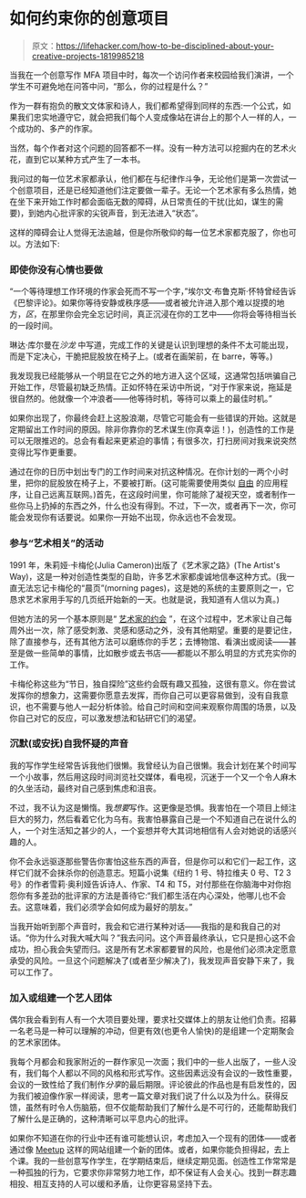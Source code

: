 # 如何约束你的创意项目

> 原文：<https://lifehacker.com/how-to-be-disciplined-about-your-creative-projects-1819985218>

当我在一个创意写作 MFA 项目中时，每次一个访问作者来校园给我们演讲，一个学生不可避免地在问答中问，“那么，你的过程是什么？”



作为一群有抱负的散文文体家和诗人，我们都希望得到同样的东西:一个公式，如果我们忠实地遵守它，就会把我们每个人变成像站在讲台上的那个人一样的人，一个成功的、多产的作家。

当然，每个作者对这个问题的回答都不一样。没有一种方法可以挖掘内在的艺术火花，直到它以某种方式产生了一本书。

我问过的每一位艺术家都承认，他们都在与纪律作斗争，无论他们是第一次尝试一个创意项目，还是已经知道他们注定要做一辈子。无论一个艺术家有多么热情，她在坐下来开始工作时都会面临无数的障碍，从日常责任的干扰(比如，谋生的需要)，到她内心批评家的尖锐声音，到无法进入“状态”。

这样的障碍会让人觉得无法逾越，但是你所敬仰的每一位艺术家都克服了，你也可以。方法如下:

### **即使你没有心情也要做**

“一个等待理想工作环境的作家会死而不写一个字，”埃尔文·布鲁克斯·怀特曾经告诉《巴黎评论》。如果你等待安静或秩序感——或者被允许进入那个难以捉摸的地方，*区*，在那里你会完全忘记时间，真正沉浸在你的工艺中——你将会等待相当长的一段时间。

琳达·库尔曼在*沙龙* 中写道，完成工作的关键是认识到理想的条件不太可能出现，而是下定决心，干脆把屁股放在椅子上。(或者在画架前，在 barre，等等。)

我发现我已经能够从一个明显在它之外的地方进入这个区域，这通常包括哄骗自己开始工作，尽管最初缺乏热情。正如怀特在采访中所说，“对于作家来说，拖延是很自然的。他就像一个冲浪者——他等待时机，等待可以乘上的最佳时机。”

如果你出现了，你最终会赶上这股浪潮，尽管它可能会有一些错误的开始。这就是定期留出工作时间的原因。除非你靠你的艺术谋生(你真幸运！)，创造性的工作是可以无限推迟的。总会有看起来更紧迫的事情；有很多次，打扫房间对我来说突然变得比写作更重要。

通过在你的日历中划出专门的工作时间来对抗这种情况。在你计划的一两个小时里，把你的屁股放在椅子上，不要被打断。(这可能需要使用类似 [自由](https://freedom.to/) 的应用程序，让自己远离互联网。)首先，在这段时间里，你可能除了凝视天空，或者制作一些你马上扔掉的东西之外，什么也没有得到。不过，下一次，或者再下一次，你可能会发现你有话要说。如果你一开始不出现，你永远也不会发现。

### **参与“艺术相关”的活动**

1991 年，朱莉娅·卡梅伦(Julia Cameron)出版了《艺术家之路》(The Artist's Way)，这是一种对创造性类型的自助，许多艺术家都虔诚地信奉这种方式。(我一直无法忘记卡梅伦的“晨页”(morning pages)，这是她的系统的主要原则之一，它恳求艺术家用手写的几页纸开始新的一天。也就是说，我知道有人信以为真。)

但她方法的另一个基本原则是“ [艺术家的约会](http://juliacameronlive.com/basic-tools/artists-dates/) ”，在这个过程中，艺术家让自己每周外出一次，除了感受刺激、灵感和感动之外，没有其他期望。重要的是要记住，除了直接参与，还有其他方法可以磨练你的手艺；去博物馆、看演出或阅读——甚至是做一些简单的事情，比如散步或去书店——都能以不那么明显的方式充实你的工作。

卡梅伦称这些为“节日，独自探险”这些约会既有趣又孤独，这很有意义。你在尝试发挥你的想象力，这需要你愿意去发挥，而你自己可以更容易做到，没有自我意识，也不需要与他人一起分析体验。给自己时间和空间来观察你周围的场景，以及你自己对它的反应，可以激发想法和钻研它们的渴望。

### 沉默(或安抚)自我怀疑的声音

我的写作学生经常告诉我他们很懒。我曾经认为自己很懒。我会计划在某个时间写一个小故事，然后用这段时间浏览社交媒体，看电视，沉迷于一个又一个令人麻木的久坐活动，最终对自己感到焦虑和沮丧。

不过，我不认为这是懒惰。我*想要*写作。这更像是恐惧。我害怕在一个项目上倾注巨大的努力，然后看着它化为乌有。我害怕暴露自己是一个不知道自己在说什么的人，一个对生活知之甚少的人，一个妄想并夸大其词地相信有人会对她说的话感兴趣的人。

你不会永远驱逐那些警告你害怕这些东西的声音，但是你可以和它们一起工作，这样它们就不会抹杀你的创造意志。短篇小说集《纽约 1 号、特拉维夫 0 号、T2 3 号》的作者雪莉·奥利娅告诉诗人、作家、T4 和 T5，对付那些在你脑海中对你抱怨你有多差劲的批评家的方法是善待它:“我们都生活在内心深处，他哪儿也不会去。这意味着，我们必须学会如何成为最好的朋友。”

当我开始听到那个声音时，我会和它进行某种对话——我指的是和我自己的对话。“你为什么对我大喊大叫？”我去问问。这个声音最终承认，它只是担心这不会成功，担心我会失望而归。这是所有艺术家都要冒的风险，也是他们必须决定愿意承受的风险。一旦这个问题解决了(或者至少解决了)，我发现声音安静下来了，我可以工作了。

### **加入或组建一个艺人团体**

偶尔我会看到有人有一个大项目要处理，要求社交媒体上的朋友让他们负责。招募一名老马是一种可以理解的冲动，但更有效(也更令人愉快)的是组建一个定期聚会的艺术家团体。

我每个月都会和我家附近的一群作家见一次面；我们中的一些人出版了，一些人没有，我们每个人都以不同的风格和形式写作。这些因素远没有会议的一致性重要，会议的一致性给了我们制作*分享*的最后期限。评论彼此的作品也是有启发性的，因为我们被迫像作家一样阅读，思考一篇文章对我们说了什么以及为什么。获得反馈，虽然有时令人伤脑筋，但不仅能帮助我们了解什么是不可行的，还能帮助我们了解什么是正确的，这种清晰可以平息内心的批评。

如果你不知道在你的行业中还有谁可能想认识，考虑加入一个现有的团体——或者通过像 [Meetup](https://www.meetup.com/) 这样的网站组建一个新的团体。或者，如果你能负担得起，去上个课。我的一些创意写作学生，在学期结束后，继续定期见面。创造性工作常常是一种孤独的行为，它要求你非常努力地工作，却不保证有人会关心。找到一群志趣相投、相互支持的人可以缓和矛盾，让你更容易坚持下去。